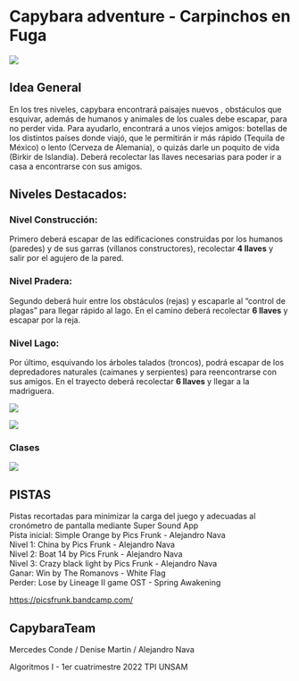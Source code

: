 # Capybara adventure - Carpinchos en Fuga

![](https://github.com/picsfrunk/wollok-game-Capybara-adventure---Carpinchos-en-Fuga/blob/main/assets/start.png)


## Idea General
En los tres niveles, capybara encontrará paisajes nuevos , obstáculos que esquivar, además de humanos y animales de los cuales debe escapar, 
para no perder vida. Para ayudarlo, encontrará a unos viejos amigos: botellas de los distintos países donde viajó, que le permitirán ir más rápido 
(Tequila de México) o lento (Cerveza de Alemania), o quizás darle un poquito de vida (Birkir de Islandia). Deberá recolectar las llaves necesarias 
para poder ir a casa a encontrarse con sus amigos.

## Niveles Destacados:
### Nivel Construcción: 
Primero deberá escapar de las edificaciones construidas por los humanos (paredes) y de sus garras (villanos constructores), 
recolectar **4 llaves** y salir por el agujero de la pared.

### Nivel Pradera: 
Segundo deberá huir entre los obstáculos (rejas) y escaparle al “control de plagas” para llegar rápido al lago. 
En el camino deberá recolectar **6 llaves** y escapar por la reja.

### Nivel Lago: 
Por último, esquivando los árboles talados (troncos),  podrá escapar de los depredadores naturales (caimanes y serpientes) 
para reencontrarse con sus amigos. 
En el trayecto deberá recolectar **6 llaves** y llegar a la madriguera.

![](https://github.com/picsfrunk/wollok-game-Capybara-adventure---Carpinchos-en-Fuga/blob/main/assets/comandos.png?raw=true)

![](https://github.com/picsfrunk/wollok-game-Capybara-adventure---Carpinchos-en-Fuga/blob/main/assets/amigosenemigos.jpg?raw=true)

### Clases
![](https://github.com/picsfrunk/wollok-game-Capybara-adventure---Carpinchos-en-Fuga/blob/main/assets/Inherits.jpg?raw=true)


## PISTAS
Pistas recortadas para minimizar la carga del juego y adecuadas al cronómetro de pantalla mediante Super Sound App  
Pista inicial: Simple Orange by Pics Frunk - Alejandro Nava  
Nivel 1: China  by Pics Frunk - Alejandro Nava  
Nivel 2: Boat 14  by Pics Frunk - Alejandro Nava  
Nivel 3: Crazy black light  by Pics Frunk - Alejandro Nava  
Ganar: Win by The Romanovs - White Flag  
Perder: Lose by Lineage II game OST - Spring Awakening  

https://picsfrunk.bandcamp.com/


## CapybaraTeam
Mercedes Conde / Denise Martin / Alejandro Nava

Algoritmos I - 1er cuatrimestre 2022
TPI
UNSAM 






